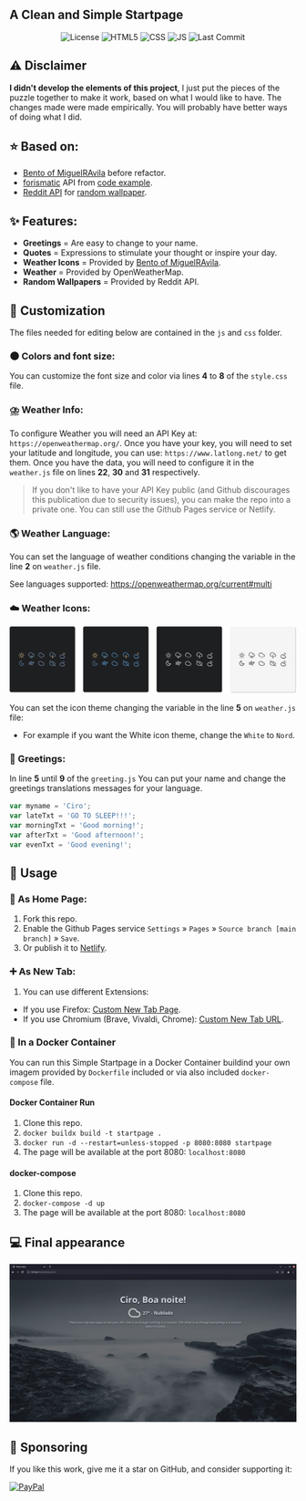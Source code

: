 <h2>A Clean and Simple Startpage</h2>

<p align="center">
    <img alt="License" src="https://img.shields.io/badge/License-GPLv3-blue.svg?style=for-the-badge">
    <img alt="HTML5" src="https://img.shields.io/badge/HTML5-E34F26?style=for-the-badge&logo=html5&logoColor=white">
    <img alt="CSS" src="https://img.shields.io/badge/CSS3-1572B6?style=for-the-badge&logo=css3&logoColor=white">
    <img alt="JS" src="https://img.shields.io/badge/JavaScript-323330?style=for-the-badge&logo=javascript&logoColor=F7DF1E">
    <img alt="Last Commit" src="https://img.shields.io/github/last-commit/ciro-mota/Personal-Startpage?style=for-the-badge">
</p>

## ⚠️ Disclaimer

**I didn't develop the elements of this project**, I just put the pieces of the puzzle together to make it work, based on what I would like to have. The changes made were made empirically. You will probably have better ways of doing what I did.

## ⭐ Based on:

- [Bento of MiguelRAvila](https://github.com/MiguelRAvila/Bento) before refactor.
- [forismatic](http://forismatic.com/en/api/) API from [code example](https://codepen.io/catapixel/pen/LpVEgy).
- [Reddit API](https://www.reddit.com/dev/api/) for [random wallpaper](https://stackoverflow.com/questions/8191105/how-to-extract-url-data-from-reddit-api-using-json?rq=1).

## ✨ Features:

- **Greetings** = Are easy to change to your name.
- **Quotes** = Expressions to stimulate your thought or inspire your day.
- **Weather Icons** = Provided by [Bento of MiguelRAvila](https://github.com/MiguelRAvila/Bento).
- **Weather** = Provided by OpenWeatherMap.
- **Random Wallpapers** = Provided by Reddit API.
## 🎨 Customization

The files needed for editing below are contained in the `js` and `css` folder.

### 🌑 Colors and font size:

You can customize the font size and color via lines **4** to **8** of the `style.css` file.
### ⛈️ Weather Info:

To configure Weather you will need an API Key at: `https://openweathermap.org/`. Once you have your key, you will need to set your latitude and longitude, you can use: `https://www.latlong.net/` to get them. Once you have the data, you will need to configure it in the `weather.js` file on lines **22**, **30** and **31** respectively.

> If you don't like to have your API Key public (and Github discourages this publication due to security issues), you can make the repo into a private one. You can still use the Github Pages service or Netlify.

### 🌎 Weather Language:

You can set the language of weather conditions changing the variable in the line **2** on `weather.js` file.

See languages supported: https://openweathermap.org/current#multi
### ☁️ Weather Icons:

![](assets/previewico.png)

You can set the icon theme changing the variable in the line **5** on `weather.js` file:

- For example if you want the White icon theme, change the `White` to `Nord`.

### 👋 Greetings:

In line **5** until **9** of the `greeting.js` You can put your name and change the greetings translations messages for your language.

```js
var myname = 'Ciro';
var lateTxt = 'GO TO SLEEP!!!';
var morningTxt = 'Good morning!';
var afterTxt = 'Good afternoon!';
var evenTxt = 'Good evening!';
```
## 🚀 Usage

### 🏡 As Home Page:
1. Fork this repo.
2. Enable the Github Pages service `Settings` » `Pages` » `Source branch [main branch]` » `Save`.
3. Or publish it to [Netlify](https://www.netlify.com/).

### ➕ As New Tab:
1. You can use different Extensions:
  - If you use Firefox: [Custom New Tab Page](https://addons.mozilla.org/en-US/firefox/addon/custom-new-tab-page/?src=search).
  - If you use Chromium (Brave, Vivaldi, Chrome): [Custom New Tab URL](https://chrome.google.com/webstore/detail/custom-new-tab-url/mmjbdbjnoablegbkcklggeknkfcjkjia).

### 🐳 In a Docker Container

You can run this Simple Startpage in a Docker Container buildind your own imagem provided by `Dockerfile` included or via also included `docker-compose` file.

#### Docker Container Run
1. Clone this repo.
2. `docker buildx build -t startpage .`
3. `docker run -d --restart=unless-stopped -p 8080:8080 startpage`
4. The page will be available at the port 8080: `localhost:8080`

#### docker-compose
1. Clone this repo.
2. `docker-compose -d up`
3. The page will be available at the port 8080: `localhost:8080`

## 💻 Final appearance 

![](assets/preview.png)

## 🎁 Sponsoring

If you like this work, give me it a star on GitHub, and consider supporting it:

[![PayPal](https://img.shields.io/badge/PayPal-00457C?style=for-the-badge&logo=paypal&logoColor=white)](https://www.paypal.com/donate/?business=VUS6R8TX53NTS&no_recurring=0&currency_code=USD)